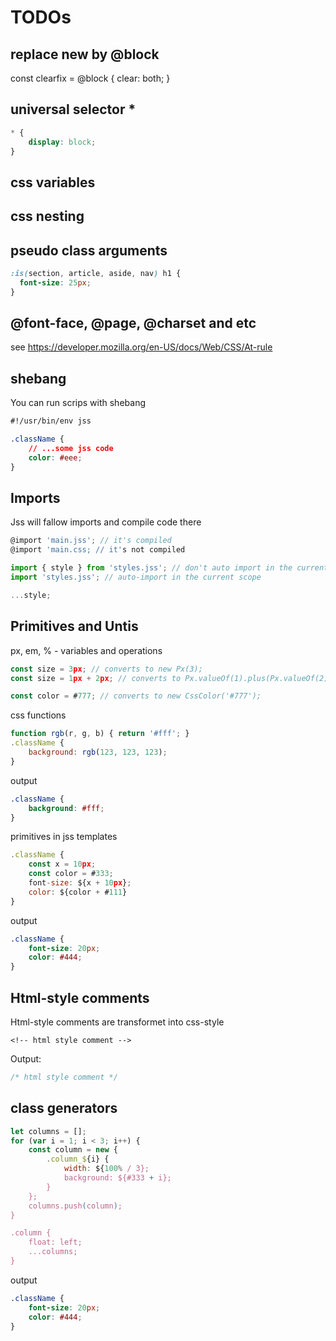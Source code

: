 # TODOs

## replace new by @block
const clearfix = @block {
  clear: both;
}

## universal selector *
```css
* {
    display: block;
}
```

## css variables
## css nesting
## pseudo class arguments
```css
:is(section, article, aside, nav) h1 {
  font-size: 25px;
}
```

## @font-face, @page, @charset and etc

see https://developer.mozilla.org/en-US/docs/Web/CSS/At-rule

## shebang

You can run scrips with shebang
```css
#!/usr/bin/env jss

.className {
    // ...some jss code
    color: #eee;
}
```

## Imports

Jss will fallow imports and compile code there
```javascript
@import 'main.jss'; // it's compiled
@import 'main.css; // it's not compiled

import { style } from 'styles.jss'; // don't auto import in the current scope, you need to call ...style
import 'styles.jss'; // auto-import in the current scope

...style;
```

## Primitives and Untis

px, em, % - variables and operations

``` javascript
const size = 3px; // converts to new Px(3);
const size = 1px + 2px; // converts to Px.valueOf(1).plus(Px.valueOf(2));

const color = #777; // converts to new CssColor('#777');
```


css functions

``` javascript
function rgb(r, g, b) { return '#fff'; }
.className {
    background: rgb(123, 123, 123);
}
```

output

``` css
.className {
    background: #fff;
}
```

primitives in jss templates

``` javascript
.className {
    const x = 10px;
    const color = #333;
    font-size: ${x + 10px};
    color: ${color + #111}
}
```

output

``` css
.className {
    font-size: 20px;
    color: #444;
}
```

## Html-style comments

Html-style comments are transformet into css-style

```jsslang
<!-- html style comment -->
```

Output:

```css
/* html style comment */
```

## class generators

``` javascript
let columns = [];
for (var i = 1; i < 3; i++) {
    const column = new {
        .column_${i} {
            width: ${100% / 3};
            background: ${#333 + i};
        }
    };
    columns.push(column);
}

.column {
    float: left;
    ...columns;
}

```

output

``` css
.className {
    font-size: 20px;
    color: #444;
}
```
